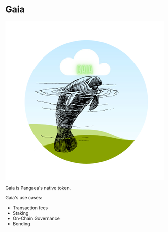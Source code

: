 # Gaia
![Gaia Manatee](./img/PangaeaLogoGaia.png)

Gaia is Pangaea's native token.


Gaia's use cases: 

- Transaction fees
- Staking
- On-Chain Governance
- Bonding 


